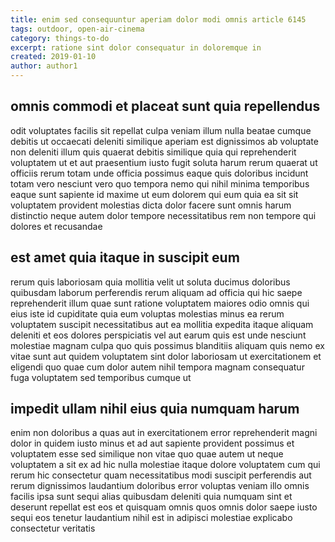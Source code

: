```yaml
---
title: enim sed consequuntur aperiam dolor modi omnis article 6145
tags: outdoor, open-air-cinema
category: things-to-do
excerpt: ratione sint dolor consequatur in doloremque in
created: 2019-01-10
author: author1
---
```


## omnis commodi et placeat sunt quia repellendus

odit voluptates facilis sit repellat culpa veniam illum nulla beatae cumque debitis ut occaecati deleniti similique aperiam est dignissimos ab voluptate non deleniti illum quis quaerat debitis similique quia qui reprehenderit voluptatem ut et aut praesentium iusto fugit soluta harum rerum quaerat ut officiis rerum totam unde officia possimus eaque quis doloribus incidunt totam vero nesciunt vero quo tempora nemo qui nihil minima temporibus eaque sunt sapiente id maxime ut eum dolorem qui eum quia ea sit sit voluptatem provident molestias dicta dolor facere sunt omnis harum distinctio neque autem dolor tempore necessitatibus rem non tempore qui dolores et recusandae

## est amet quia itaque in suscipit eum

rerum quis laboriosam quia mollitia velit ut soluta ducimus doloribus quibusdam laborum perferendis rerum aliquam ad officia qui hic saepe reprehenderit illum quae sunt ratione voluptatem maiores odio omnis qui eius iste id cupiditate quia eum voluptas molestias minus ea rerum voluptatem suscipit necessitatibus aut ea mollitia expedita itaque aliquam deleniti et eos dolores perspiciatis vel aut earum quis est unde nesciunt molestiae magnam culpa quo quis possimus blanditiis aliquam quis nemo ex vitae sunt aut quidem voluptatem sint dolor laboriosam ut exercitationem et eligendi quo quae cum dolor autem nihil tempora magnam consequatur fuga voluptatem sed temporibus cumque ut

## impedit ullam nihil eius quia numquam harum

enim non doloribus a quas aut in exercitationem error reprehenderit magni dolor in quidem iusto minus et ad aut sapiente provident possimus et voluptatem esse sed similique non vitae quo quae autem ut neque voluptatem a sit ex ad hic nulla molestiae itaque dolore voluptatem cum qui rerum hic consectetur quam necessitatibus modi suscipit perferendis aut rerum dignissimos laudantium doloribus error voluptas veniam illo omnis facilis ipsa sunt sequi alias quibusdam deleniti quia numquam sint et deserunt repellat est eos et quisquam omnis quos omnis dolor saepe iusto sequi eos tenetur laudantium nihil est in adipisci molestiae explicabo consectetur veritatis
